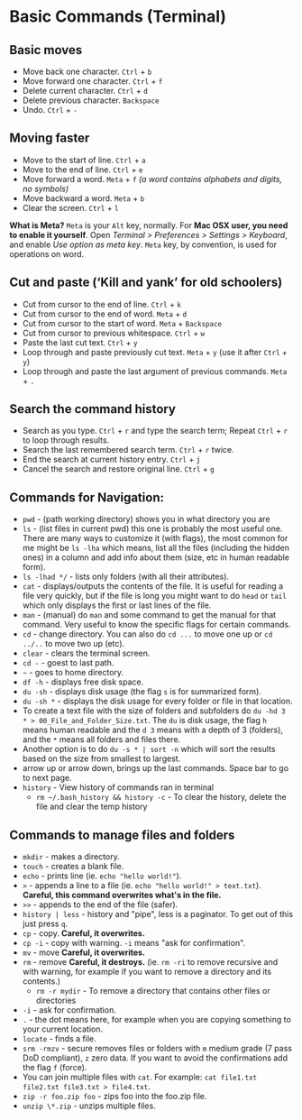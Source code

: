 # Basic Commands \(Terminal\)

## 

## Basic moves

* Move back one character. `Ctrl` + `b`
* Move forward one character. `Ctrl` + `f`
* Delete current character. `Ctrl` + `d`
* Delete previous character. `Backspace`
* Undo. `Ctrl` + `-`

## Moving faster

* Move to the start of line. `Ctrl` + `a`
* Move to the end of line. `Ctrl` + `e`
* Move forward a word. `Meta` + `f` _\(a word contains alphabets and digits, no symbols\)_
* Move backward a word. `Meta` + `b`
* Clear the screen. `Ctrl` + `l`

**What is Meta?** `Meta` is your `Alt` key, normally. For **Mac OSX user, you need to enable it yourself**. Open _Terminal &gt; Preferences &gt; Settings &gt; Keyboard_, and enable _Use option as meta key_. `Meta` key, by convention, is used for operations on word.

## Cut and paste \(‘Kill and yank’ for old schoolers\)

* Cut from cursor to the end of line. `Ctrl` + `k`
* Cut from cursor to the end of word. `Meta` + `d`
* Cut from cursor to the start of word. `Meta` + `Backspace`
* Cut from cursor to previous whitespace. `Ctrl` + `w`
* Paste the last cut text. `Ctrl` + `y`
* Loop through and paste previously cut text. `Meta` + `y` \(use it after `Ctrl` + `y`\)
* Loop through and paste the last argument of previous commands. `Meta` + `.`

## Search the command history

* Search as you type. `Ctrl` + `r` and type the search term; Repeat `Ctrl` + `r` to loop through results.
* Search the last remembered search term. `Ctrl` + `r` twice.
* End the search at current history entry. `Ctrl` + `j`
* Cancel the search and restore original line. `Ctrl` + `g`

## Commands for Navigation:

* `pwd` - \(path working directory\) shows you in what directory you are
* `ls` - \(list files in current pwd\) this one is probably the most useful one. There are many ways to customize it \(with flags\), the most common for me might be `ls -lha` which means, list all the files \(including the hidden ones\) in a column and add info about them \(size, etc in human readable form\).
* `ls -lhad */` - lists only folders \(with all their attributes\).
* `cat` - displays/outputs the contents of the file. It is useful for reading a file very quickly, but if the file is long you might want to do `head` or `tail` which only displays the first or last lines of the file.
* `man` - \(manual\) do `man` and some command to get the manual for that command. Very useful to know the specific flags for certain commands.
* `cd` - change directory. You can also do `cd ...` to move one up or `cd ../..` to move two up \(etc\).
* `clear` - clears the terminal screen.
* `cd -` - goest to last path.
* `~` - goes to home directory.
* `df -h` - displays free disk space.
* `du -sh` - displays disk usage \(the flag `s` is for summarized form\).
* `du -sh *` - displays the disk usage for every folder or file in that location.
* To create a text file with the size of folders and subfolders do `du -hd 3 * > 00_File_and_Folder_Size.txt`. The `du` is disk usage, the flag `h` means human readable and the `d 3` means with a depth of 3 \(folders\), and the `*` means all folders and files there.
* Another option is to do `du -s * | sort -n` which will sort the results based on the size from smallest to largest.
* arrow up or arrow down, brings up the last commands. Space bar to go to next page.
* `history` - View history of commands ran in terminal
  * `rm ~/.bash_history && history -c` - To clear the history, delete the file and clear the temp history

## Commands to manage files and folders

* `mkdir` - makes a directory.
* `touch` - creates a blank file.
* `echo` - prints line \(ie. `echo "hello world!"`\).
* `>` - appends a line to a file \(ie. `echo "hello world!" > text.txt`\). **Careful, this command overwrites what's in the file.**
* `>>` - appends to the end of the file \(safer\).
* `history | less` - history and "pipe", less is a paginator. To get out of this just press `q`.
* `cp` - copy. **Careful, it overwrites.**
* `cp -i` - copy with warning. `-i` means "ask for confirmation".
* `mv` - move **Careful, it overwrites.**
* `rm` - remove **Careful, it destroys.** \(ie. `rm -ri` to remove recursive and with warning, for example if you want to remove a directory and its contents.\)
  * `rm -r mydir` - To remove a directory that contains other files or directories
* `-i` - ask for confirmation.
* `.` - the dot means here, for example when you are copying something to your current location.
* `locate` - finds a file.
* `srm -rmzv` - secure removes files or folders with `m` medium grade \(7 pass DoD compliant\), `z` zero data. If you want to avoid the confirmations add the flag `f` \(force\).
* You can join multiple files with `cat`. For example: `cat file1.txt file2.txt file3.txt > file4.txt`.
* `zip -r foo.zip foo` - zips foo into the foo.zip file.
* `unzip \*.zip` - unzips multiple files.





## 

